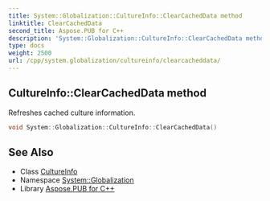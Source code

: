 ```yaml
---
title: System::Globalization::CultureInfo::ClearCachedData method
linktitle: ClearCachedData
second_title: Aspose.PUB for C++
description: 'System::Globalization::CultureInfo::ClearCachedData method. Refreshes cached culture information in C++.'
type: docs
weight: 2500
url: /cpp/system.globalization/cultureinfo/clearcacheddata/
---
```

## CultureInfo::ClearCachedData method


Refreshes cached culture information.

```cpp
void System::Globalization::CultureInfo::ClearCachedData()
```

## See Also

* Class [CultureInfo](../)
* Namespace [System::Globalization](../../)
* Library [Aspose.PUB for C++](../../../)

